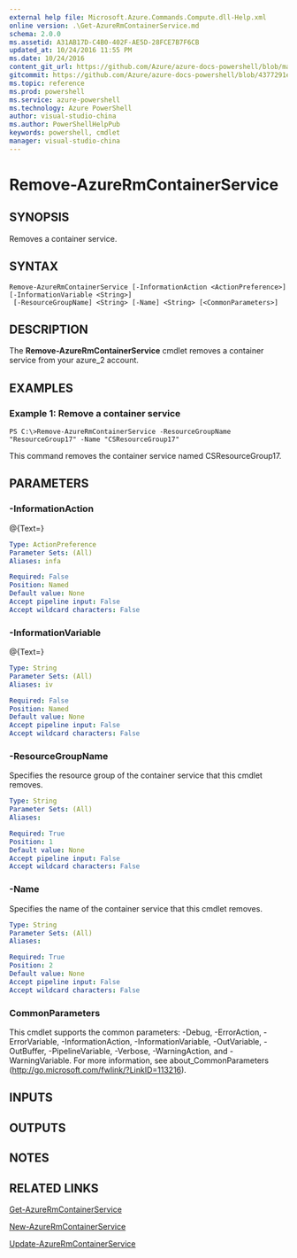 ```yaml
---
external help file: Microsoft.Azure.Commands.Compute.dll-Help.xml
online version: .\Get-AzureRmContainerService.md
schema: 2.0.0
ms.assetid: A31AB17D-C4B0-402F-AE5D-28FCE7B7F6CB
updated_at: 10/24/2016 11:55 PM
ms.date: 10/24/2016
content_git_url: https://github.com/Azure/azure-docs-powershell/blob/master/azureps-cmdlets-docs/ResourceManager/AzureRM.Compute/v1.3.4/Remove-AzureRmContainerService.md
gitcommit: https://github.com/Azure/azure-docs-powershell/blob/4377291ee360e58e2c1c5d644155daf6a0279055/azureps-cmdlets-docs/ResourceManager/AzureRM.Compute/v1.3.4/Remove-AzureRmContainerService.md
ms.topic: reference
ms.prod: powershell
ms.service: azure-powershell
ms.technology: Azure PowerShell
author: visual-studio-china
ms.author: PowerShellHelpPub
keywords: powershell, cmdlet
manager: visual-studio-china
---
```


# Remove-AzureRmContainerService

## SYNOPSIS
Removes a container service.

## SYNTAX

```
Remove-AzureRmContainerService [-InformationAction <ActionPreference>] [-InformationVariable <String>]
 [-ResourceGroupName] <String> [-Name] <String> [<CommonParameters>]
```

## DESCRIPTION
The **Remove-AzureRmContainerService** cmdlet removes a container service from your azure_2 account.

## EXAMPLES

### Example 1: Remove a container service
```
PS C:\>Remove-AzureRmContainerService -ResourceGroupName "ResourceGroup17" -Name "CSResourceGroup17"
```

This command removes the container service named CSResourceGroup17.

## PARAMETERS

### -InformationAction
@{Text=}

```yaml
Type: ActionPreference
Parameter Sets: (All)
Aliases: infa

Required: False
Position: Named
Default value: None
Accept pipeline input: False
Accept wildcard characters: False
```

### -InformationVariable
@{Text=}

```yaml
Type: String
Parameter Sets: (All)
Aliases: iv

Required: False
Position: Named
Default value: None
Accept pipeline input: False
Accept wildcard characters: False
```

### -ResourceGroupName
Specifies the resource group of the container service that this cmdlet removes.

```yaml
Type: String
Parameter Sets: (All)
Aliases: 

Required: True
Position: 1
Default value: None
Accept pipeline input: False
Accept wildcard characters: False
```

### -Name
Specifies the name of the container service that this cmdlet removes.

```yaml
Type: String
Parameter Sets: (All)
Aliases: 

Required: True
Position: 2
Default value: None
Accept pipeline input: False
Accept wildcard characters: False
```

### CommonParameters
This cmdlet supports the common parameters: -Debug, -ErrorAction, -ErrorVariable, -InformationAction, -InformationVariable, -OutVariable, -OutBuffer, -PipelineVariable, -Verbose, -WarningAction, and -WarningVariable. For more information, see about_CommonParameters (http://go.microsoft.com/fwlink/?LinkID=113216).

## INPUTS

## OUTPUTS

## NOTES

## RELATED LINKS

[Get-AzureRmContainerService](xref:ResourceManager/AzureRM.Compute/v1.3.4/Get-AzureRmContainerService.md)

[New-AzureRmContainerService](xref:ResourceManager/AzureRM.Compute/v1.3.4/New-AzureRmContainerService.md)

[Update-AzureRmContainerService](xref:ResourceManager/AzureRM.Compute/v1.3.4/Update-AzureRmContainerService.md)


